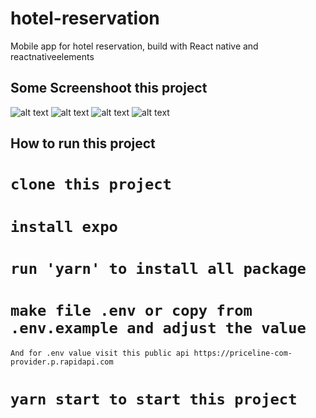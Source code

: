 # hotel-reservation
Mobile app for hotel reservation, build with React native and reactnativeelements

## Some Screenshoot this project

![alt text](https://drive.google.com/file/d/1mcDlx_V0QZQEa88j4DMJyBFidKZIy5nR/view?usp=sharing)
![alt text](https://drive.google.com/file/d/1mYCXNCgd0gbHaJwZpIV08peZVXPftNu1/view?usp=sharing)
![alt text](https://drive.google.com/file/d/1mWbW6_SHxCkCuzsRnA0tCCRzqn8DhhYv/view?usp=sharing)
![alt text](https://drive.google.com/file/d/1mMNHd41K6na352CW65Ihn5lrEqE8nX1m/view?usp=sharing)


## How to run this project

# `clone this project`

# `install expo`

# `run 'yarn' to install all package`

# `make file .env or copy from .env.example and adjust the value`
  `And for .env value visit this public api https://priceline-com-provider.p.rapidapi.com`

# `yarn start to start this project`
